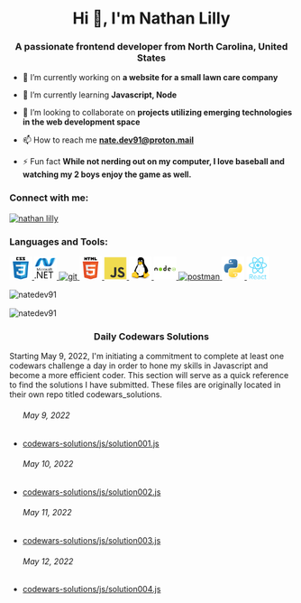 <h1 align="center">Hi 👋, I'm Nathan Lilly</h1>
<h3 align="center">A passionate frontend developer from North Carolina, United States</h3>

- 🔭 I’m currently working on **a website for a small lawn care company**

- 🌱 I’m currently learning **Javascript, Node**

- 👯 I’m looking to collaborate on **projects utilizing emerging technologies in the web development space**

- 📫 How to reach me **nate.dev91@proton.mail**

- ⚡ Fun fact **While not nerding out on my computer, I love baseball and watching my 2 boys enjoy the game as well.**

<h3 align="left">Connect with me:</h3>
<p align="left">
<a href="https://linkedin.com/in/nathan lilly" target="blank"><img align="center" src="https://raw.githubusercontent.com/rahuldkjain/github-profile-readme-generator/master/src/images/icons/Social/linked-in-alt.svg" alt="nathan lilly" height="30" width="40" /></a>
</p>

<h3 align="left">Languages and Tools:</h3>
<p align="left"> <a href="https://www.w3schools.com/css/" target="_blank" rel="noreferrer"> <img src="https://raw.githubusercontent.com/devicons/devicon/master/icons/css3/css3-original-wordmark.svg" alt="css3" width="40" height="40"/> </a> <a href="https://dotnet.microsoft.com/" target="_blank" rel="noreferrer"> <img src="https://raw.githubusercontent.com/devicons/devicon/master/icons/dot-net/dot-net-original-wordmark.svg" alt="dotnet" width="40" height="40"/> </a> <a href="https://git-scm.com/" target="_blank" rel="noreferrer"> <img src="https://www.vectorlogo.zone/logos/git-scm/git-scm-icon.svg" alt="git" width="40" height="40"/> </a> <a href="https://www.w3.org/html/" target="_blank" rel="noreferrer"> <img src="https://raw.githubusercontent.com/devicons/devicon/master/icons/html5/html5-original-wordmark.svg" alt="html5" width="40" height="40"/> </a> <a href="https://developer.mozilla.org/en-US/docs/Web/JavaScript" target="_blank" rel="noreferrer"> <img src="https://raw.githubusercontent.com/devicons/devicon/master/icons/javascript/javascript-original.svg" alt="javascript" width="40" height="40"/> </a> <a href="https://www.linux.org/" target="_blank" rel="noreferrer"> <img src="https://raw.githubusercontent.com/devicons/devicon/master/icons/linux/linux-original.svg" alt="linux" width="40" height="40"/> </a> <a href="https://nodejs.org" target="_blank" rel="noreferrer"> <img src="https://raw.githubusercontent.com/devicons/devicon/master/icons/nodejs/nodejs-original-wordmark.svg" alt="nodejs" width="40" height="40"/> </a> <a href="https://postman.com" target="_blank" rel="noreferrer"> <img src="https://www.vectorlogo.zone/logos/getpostman/getpostman-icon.svg" alt="postman" width="40" height="40"/> </a> <a href="https://www.python.org" target="_blank" rel="noreferrer"> <img src="https://raw.githubusercontent.com/devicons/devicon/master/icons/python/python-original.svg" alt="python" width="40" height="40"/> </a> <a href="https://reactjs.org/" target="_blank" rel="noreferrer"> <img src="https://raw.githubusercontent.com/devicons/devicon/master/icons/react/react-original-wordmark.svg" alt="react" width="40" height="40"/> </a> </p>

<p><img align="center" src="https://github-readme-stats.vercel.app/api/top-langs?username=natedev91&show_icons=true&theme=highcontrast&title_color=008080&text_color=80ff80&bg_color=000000&locale=en&layout=compact" alt="natedev91" /></p>

<p><img align="center" src="https://github-readme-streak-stats.herokuapp.com/?user=natedev91&theme=highcontrast" alt="natedev91" /></p>

<h3 align="center">Daily Codewars Solutions</h3>
<div>
  <p>Starting May 9, 2022, I'm initiating a commitment to complete at least one codewars challenge a day in order to hone my skills in Javascript and become a more efficient coder. This section will serve as a quick reference to find the solutions I have submitted. These files are originally located in their own repo titled codewars_solutions.</p>
</div>
<ul>
  <h6>May 9, 2022</h6>
  <li><a href="https://github.com/natedev91/codewars_solutions/blob/main/js/solution001.js">codewars-solutions/js/solution001.js</a></li>
  <h6>May 10, 2022</h6>
  <li><a href="https://github.com/natedev91/codewars_solutions/blob/main/js/solution002.js">codewars-solutions/js/solution002.js</a></li>
  <h6>May 11, 2022</h6>
  <li><a href="https://github.com/natedev91/codewars_solutions/blob/main/js/solution003.js">codewars-solutions/js/solution003.js</a></li>
  <h6>May 12, 2022</h6>
  <li><a href="https://github.com/natedev91/codewars_solutions/blob/main/js/solution004.js">codewars-solutions/js/solution004.js</a></li>
</ul>
<!---
natedev91/natedev91 is a ✨ special ✨ repository because its `README.md` (this file) appears on your GitHub profile.
You can click the Preview link to take a look at your changes.
--->

